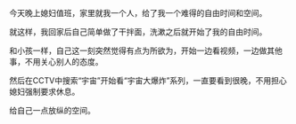 今天晚上媳妇值班，家里就我一个人，给了我一个难得的自由时间和空间。

就这样，我回家后自己简单做了干拌面，洗漱之后就开始了我的自由时间。

和小孩一样，自己这一刻突然觉得有点为所欲为，开始一边看视频，一边做其他事，不用关心别人的态度。

然后在CCTV中搜索“宇宙”开始看“宇宙大爆炸”系列，一直要看到很晚，不用担心媳妇强制要求休息。

给自己一点放纵的空间。